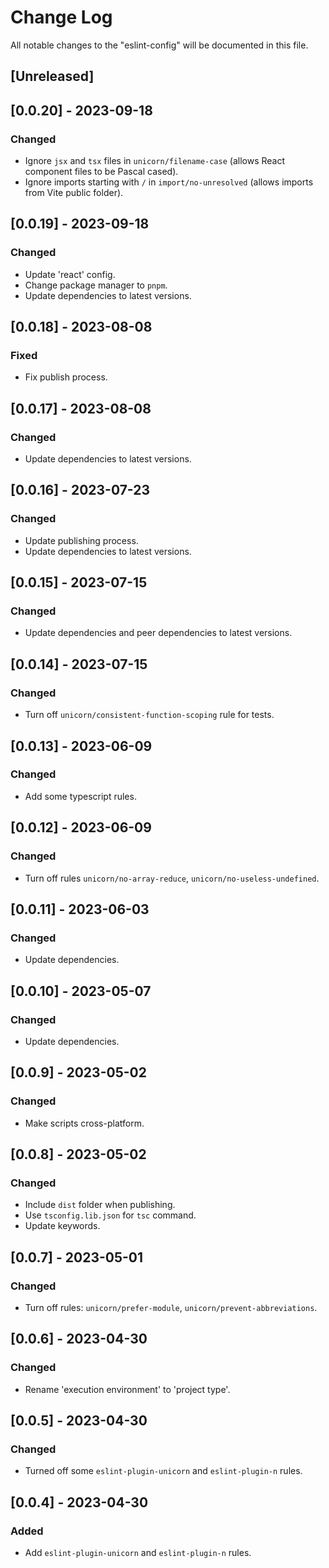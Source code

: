 # Change Log

All notable changes to the "eslint-config" will be documented in this file.

## [Unreleased]

## [0.0.20] - 2023-09-18

### Changed

- Ignore `jsx` and `tsx` files in `unicorn/filename-case` (allows React component files to be Pascal cased).
- Ignore imports starting with `/` in `import/no-unresolved` (allows imports from Vite public folder).

## [0.0.19] - 2023-09-18

### Changed

- Update 'react' config.
- Change package manager to `pnpm`.
- Update dependencies to latest versions.

## [0.0.18] - 2023-08-08

### Fixed

- Fix publish process.

## [0.0.17] - 2023-08-08

### Changed

- Update dependencies to latest versions.

## [0.0.16] - 2023-07-23

### Changed

- Update publishing process.
- Update dependencies to latest versions.

## [0.0.15] - 2023-07-15

### Changed

- Update dependencies and peer dependencies to latest versions.

## [0.0.14] - 2023-07-15

### Changed

- Turn off `unicorn/consistent-function-scoping` rule for tests.

## [0.0.13] - 2023-06-09

### Changed

- Add some typescript rules.

## [0.0.12] - 2023-06-09

### Changed

- Turn off rules `unicorn/no-array-reduce`, `unicorn/no-useless-undefined`.

## [0.0.11] - 2023-06-03

### Changed

- Update dependencies.

## [0.0.10] - 2023-05-07

### Changed

- Update dependencies.

## [0.0.9] - 2023-05-02

### Changed

- Make scripts cross-platform.

## [0.0.8] - 2023-05-02

### Changed

- Include `dist` folder when publishing.
- Use `tsconfig.lib.json` for `tsc` command.
- Update keywords.

## [0.0.7] - 2023-05-01

### Changed

- Turn off rules: `unicorn/prefer-module`, `unicorn/prevent-abbreviations`.

## [0.0.6] - 2023-04-30

### Changed

- Rename 'execution environment' to 'project type'.

## [0.0.5] - 2023-04-30

### Changed

- Turned off some `eslint-plugin-unicorn` and `eslint-plugin-n` rules.

## [0.0.4] - 2023-04-30

### Added

- Add `eslint-plugin-unicorn` and `eslint-plugin-n` rules.

<!--
See: https://common-changelog.org/

## [0.0.1] - 2023-01-01

### Changed

### Added

### Removed

### Fixed
-->
